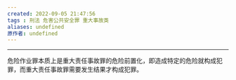 ```yaml
---
created: 2022-09-05 21:47:56
tags : 刑法 危害公共安全罪 重大事故类
aliases: undefined
原作者: undefined
---
```

---
危险作业罪本质上是重大责任事故罪的危险前置化，即造成特定的危险就构成犯罪，而重大责任事故罪需要发生结果才构成犯罪。



